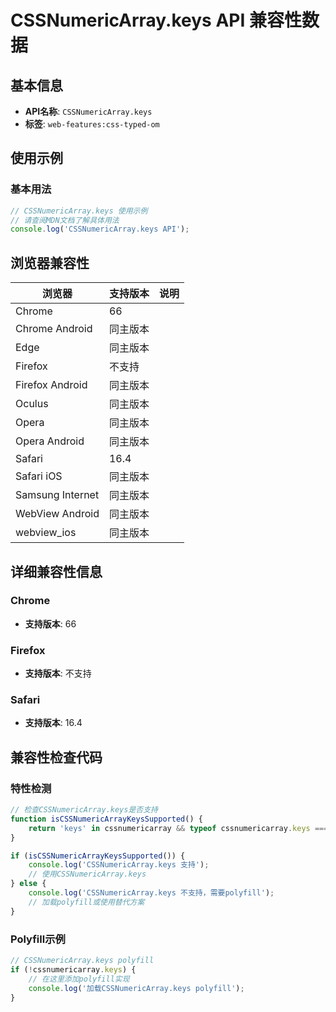 # CSSNumericArray.keys API 兼容性数据

## 基本信息

- **API名称**: `CSSNumericArray.keys`
- **标签**: `web-features:css-typed-om`

## 使用示例

### 基本用法

```javascript
// CSSNumericArray.keys 使用示例
// 请查阅MDN文档了解具体用法
console.log('CSSNumericArray.keys API');
```

## 浏览器兼容性

| 浏览器 | 支持版本 | 说明 |
|--------|----------|------|
| Chrome | 66 |  |
| Chrome Android | 同主版本 |  |
| Edge | 同主版本 |  |
| Firefox | 不支持 |  |
| Firefox Android | 同主版本 |  |
| Oculus | 同主版本 |  |
| Opera | 同主版本 |  |
| Opera Android | 同主版本 |  |
| Safari | 16.4 |  |
| Safari iOS | 同主版本 |  |
| Samsung Internet | 同主版本 |  |
| WebView Android | 同主版本 |  |
| webview_ios | 同主版本 |  |

## 详细兼容性信息

### Chrome

- **支持版本**: 66

### Firefox

- **支持版本**: 不支持

### Safari

- **支持版本**: 16.4

## 兼容性检查代码

### 特性检测

```javascript
// 检查CSSNumericArray.keys是否支持
function isCSSNumericArrayKeysSupported() {
    return 'keys' in cssnumericarray && typeof cssnumericarray.keys === 'function';
}

if (isCSSNumericArrayKeysSupported()) {
    console.log('CSSNumericArray.keys 支持');
    // 使用CSSNumericArray.keys
} else {
    console.log('CSSNumericArray.keys 不支持，需要polyfill');
    // 加载polyfill或使用替代方案
}
```

### Polyfill示例

```javascript
// CSSNumericArray.keys polyfill
if (!cssnumericarray.keys) {
    // 在这里添加polyfill实现
    console.log('加载CSSNumericArray.keys polyfill');
}
```

